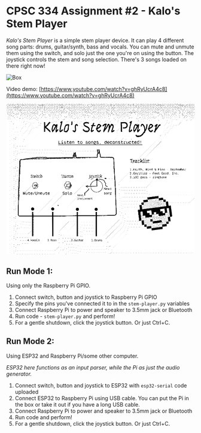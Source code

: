 # CPSC 334 Assignment #2 - Kalo's Stem Player

*Kalo's Stem Player* is a simple stem player device. It can play 4 different song parts: drums, guitar/synth, bass and vocals. You can mute and unmute them using the switch, and solo just the one you're on using the button. The joystick controls the stem and song selection. There's 3 songs loaded on there right now!

![Box](readme-images/box.png)

Video demo: [https://www.youtube.com/watch?v=ghRyUcrA4c8](https://www.youtube.com/watch?v=ghRyUcrA4c8)

![Diagram](readme-images/diagram.png)

## Run Mode 1:

Using only the Raspberry Pi GPIO.

1. Connect switch, button and joystick to Raspberry Pi GPIO
2. Specify the pins you've connected it to in the `stem-player.py` variables
3. Connect Raspberry Pi to power and speaker to 3.5mm jack or Bluetooth
4. Run code - `stem-player.py` and perform!
5. For a gentle shutdown, click the joystick button. Or just Ctrl+C.

## Run Mode 2:

Using ESP32 and Raspberry Pi/some other computer.

*ESP32 here functions as an input parser, while the Pi as just the audio generator.*

1. Connect switch, button and joystick to ESP32 with `esp32-serial` code uploaded
2. Connect ESP32 to Raspberry Pi using USB cable. You can put the Pi in the box or take it out if you have a long USB cable.
3. Connect Raspberry Pi to power and speaker to 3.5mm jack or Bluetooth
4. Run code and perform!
5. For a gentle shutdown, click the joystick button. Or just Ctrl+C.
